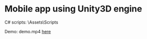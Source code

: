 # Mobile app using Unity3D engine

C# scripts: \Assets\Scripts

Demo: demo.mp4 [here](https://www.google.com.ua/)
